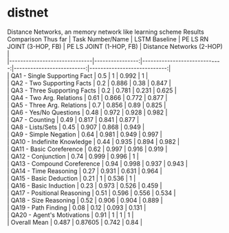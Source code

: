 # distnet
Distance Networks, an memory network like learning scheme
Results Comparison Thus far
| Task Number/Name             |   LSTM Baseline |   PE LS RN JOINT (3-HOP, FB) |   PE LS JOINT (1-HOP, FB) |   Distance Networks (2-HOP) |                                                                                                                                       
|------------------------------|----------------:|-----------------------------:|--------------------------:|----------------------------:|                                                                                                                                       
| QA1 - Single Supporting Fact |           0.5   |                      1       |                     0.992 |                       1     |                                                                                                                                       
| QA2 - Two Supporting Facts   |           0.2   |                      0.886   |                     0.38  |                       0.847 |                                                                                                                                       
| QA3 - Three Supporting Facts |           0.2   |                      0.781   |                     0.231 |                       0.625 |                                                                                                                                       
| QA4 - Two Arg. Relations     |           0.61  |                      0.866   |                     0.772 |                       0.877 |                                                                                                                                       
| QA5 - Three Arg. Relations   |           0.7   |                      0.856   |                     0.89  |                       0.825 |                                                                                                                                       
| QA6 - Yes/No Questions       |           0.48  |                      0.972   |                     0.928 |                       0.982 |                                                                                                                                       
| QA7 - Counting               |           0.49  |                      0.817   |                     0.841 |                       0.877 |                                                                                                                                       
| QA8 - Lists/Sets             |           0.45  |                      0.907   |                     0.868 |                       0.949 |                                                                                                                                       
| QA9 - Simple Negation        |           0.64  |                      0.981   |                     0.949 |                       0.997 |                                                                                                                                       
| QA10 - Indefinite Knowledge  |           0.44  |                      0.935   |                     0.894 |                       0.982 |                                                                                                                                       
| QA11 - Basic Coreference     |           0.62  |                      0.997   |                     0.916 |                       0.919 |                                                                                                                                       
| QA12 - Conjunction           |           0.74  |                      0.999   |                     0.996 |                       1     |                                                                                                                                       
| QA13 - Compound Coreference  |           0.94  |                      0.998   |                     0.937 |                       0.943 |                                                                                                                                       
| QA14 - Time Reasoning        |           0.27  |                      0.931   |                     0.631 |                       0.964 |                                                                                                                                       
| QA15 - Basic Deduction       |           0.21  |                      1       |                     0.536 |                       1     |                                                                                                                                       
| QA16 - Basic Induction       |           0.23  |                      0.973   |                     0.526 |                       0.459 |                                                                                                                                       
| QA17 - Positional Reasoning  |           0.51  |                      0.596   |                     0.556 |                       0.534 |                                                                                                                                       
| QA18 - Size Reasoning        |           0.52  |                      0.906   |                     0.904 |                       0.889 |                                                                                                                                       
| QA19 - Path Finding          |           0.08  |                      0.12    |                     0.093 |                       0.131 |                                                                                                                                       
| QA20 - Agent's Motivations   |           0.91  |                      1       |                     1     |                       1     |                                                                                                                                       
| Overall Mean                 |           0.487 |                      0.87605 |                     0.742 |                       0.84  | 
